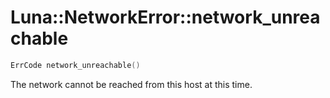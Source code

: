# Luna::NetworkError::network_unreachable

```c++
ErrCode network_unreachable()
```

The network cannot be reached from this host at this time. 

